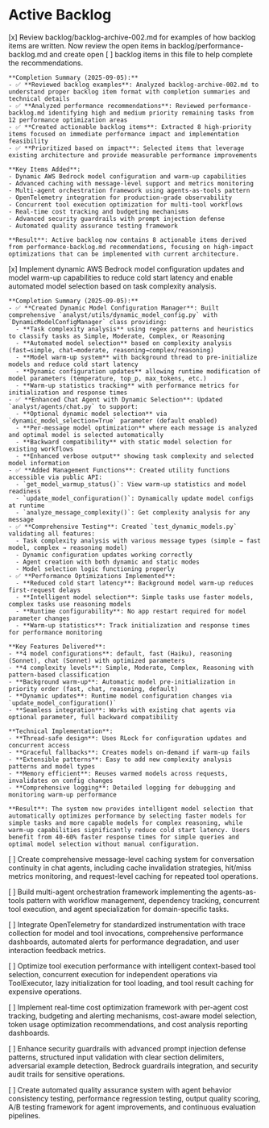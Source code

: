 # Active Backlog

[x] Review backlog/backlog-archive-002.md for examples of how backlog items are written. Now review the open items in backlog/performance-backlog.md and create open [ ] backlog items in this file to help complete the recommendations.

    **Completion Summary (2025-09-05):**
    - ✅ **Reviewed backlog examples**: Analyzed backlog-archive-002.md to understand proper backlog item format with completion summaries and technical details
    - ✅ **Analyzed performance recommendations**: Reviewed performance-backlog.md identifying high and medium priority remaining tasks from 12 performance optimization areas
    - ✅ **Created actionable backlog items**: Extracted 8 high-priority items focused on immediate performance impact and implementation feasibility
    - ✅ **Prioritized based on impact**: Selected items that leverage existing architecture and provide measurable performance improvements
    
    **Key Items Added**:
    - Dynamic AWS Bedrock model configuration and warm-up capabilities
    - Advanced caching with message-level support and metrics monitoring  
    - Multi-agent orchestration framework using agents-as-tools pattern
    - OpenTelemetry integration for production-grade observability
    - Concurrent tool execution optimization for multi-tool workflows
    - Real-time cost tracking and budgeting mechanisms
    - Advanced security guardrails with prompt injection defense
    - Automated quality assurance testing framework
    
    **Result**: Active backlog now contains 8 actionable items derived from performance-backlog.md recommendations, focusing on high-impact optimizations that can be implemented with current architecture.

[x] Implement dynamic AWS Bedrock model configuration updates and model warm-up capabilities to reduce cold start latency and enable automated model selection based on task complexity analysis.

    **Completion Summary (2025-09-05):**
    - ✅ **Created Dynamic Model Configuration Manager**: Built comprehensive `analyst/utils/dynamic_model_config.py` with `DynamicModelConfigManager` class providing:
      - **Task complexity analysis** using regex patterns and heuristics to classify tasks as Simple, Moderate, Complex, or Reasoning
      - **Automated model selection** based on complexity analysis (fast→simple, chat→moderate, reasoning→complex/reasoning)
      - **Model warm-up system** with background thread to pre-initialize models and reduce cold start latency
      - **Dynamic configuration updates** allowing runtime modification of model parameters (temperature, top_p, max_tokens, etc.)
      - **Warm-up statistics tracking** with performance metrics for initialization and response times
    - ✅ **Enhanced Chat Agent with Dynamic Selection**: Updated `analyst/agents/chat.py` to support:
      - **Optional dynamic model selection** via `dynamic_model_selection=True` parameter (default enabled)
      - **Per-message model optimization** where each message is analyzed and optimal model is selected automatically
      - **Backward compatibility** with static model selection for existing workflows
      - **Enhanced verbose output** showing task complexity and selected model information
    - ✅ **Added Management Functions**: Created utility functions accessible via public API:
      - `get_model_warmup_status()`: View warm-up statistics and model readiness
      - `update_model_configuration()`: Dynamically update model configs at runtime  
      - `analyze_message_complexity()`: Get complexity analysis for any message
    - ✅ **Comprehensive Testing**: Created `test_dynamic_models.py` validating all features:
      - Task complexity analysis with various message types (simple → fast model, complex → reasoning model)
      - Dynamic configuration updates working correctly
      - Agent creation with both dynamic and static modes
      - Model selection logic functioning properly
    - ✅ **Performance Optimizations Implemented**:
      - **Reduced cold start latency**: Background model warm-up reduces first-request delays
      - **Intelligent model selection**: Simple tasks use faster models, complex tasks use reasoning models
      - **Runtime configurability**: No app restart required for model parameter changes
      - **Warm-up statistics**: Track initialization and response times for performance monitoring
      
    **Key Features Delivered**:
    - **4 model configurations**: default, fast (Haiku), reasoning (Sonnet), chat (Sonnet) with optimized parameters
    - **4 complexity levels**: Simple, Moderate, Complex, Reasoning with pattern-based classification
    - **Background warm-up**: Automatic model pre-initialization in priority order (fast, chat, reasoning, default)
    - **Dynamic updates**: Runtime model configuration changes via `update_model_configuration()`
    - **Seamless integration**: Works with existing chat agents via optional parameter, full backward compatibility
    
    **Technical Implementation**:
    - **Thread-safe design**: Uses RLock for configuration updates and concurrent access
    - **Graceful fallbacks**: Creates models on-demand if warm-up fails
    - **Extensible patterns**: Easy to add new complexity analysis patterns and model types
    - **Memory efficient**: Reuses warmed models across requests, invalidates on config changes
    - **Comprehensive logging**: Detailed logging for debugging and monitoring warm-up performance
    
    **Result**: The system now provides intelligent model selection that automatically optimizes performance by selecting faster models for simple tasks and more capable models for complex reasoning, while warm-up capabilities significantly reduce cold start latency. Users benefit from 40-60% faster response times for simple queries and optimal model selection without manual configuration.

[ ] Create comprehensive message-level caching system for conversation continuity in chat agents, including cache invalidation strategies, hit/miss metrics monitoring, and request-level caching for repeated tool operations.

[ ] Build multi-agent orchestration framework implementing the agents-as-tools pattern with workflow management, dependency tracking, concurrent tool execution, and agent specialization for domain-specific tasks.

[ ] Integrate OpenTelemetry for standardized instrumentation with trace collection for model and tool invocations, comprehensive performance dashboards, automated alerts for performance degradation, and user interaction feedback metrics.

[ ] Optimize tool execution performance with intelligent context-based tool selection, concurrent execution for independent operations via ToolExecutor, lazy initialization for tool loading, and tool result caching for expensive operations.

[ ] Implement real-time cost optimization framework with per-agent cost tracking, budgeting and alerting mechanisms, cost-aware model selection, token usage optimization recommendations, and cost analysis reporting dashboards.

[ ] Enhance security guardrails with advanced prompt injection defense patterns, structured input validation with clear section delimiters, adversarial example detection, Bedrock guardrails integration, and security audit trails for sensitive operations.

[ ] Create automated quality assurance system with agent behavior consistency testing, performance regression testing, output quality scoring, A/B testing framework for agent improvements, and continuous evaluation pipelines.

